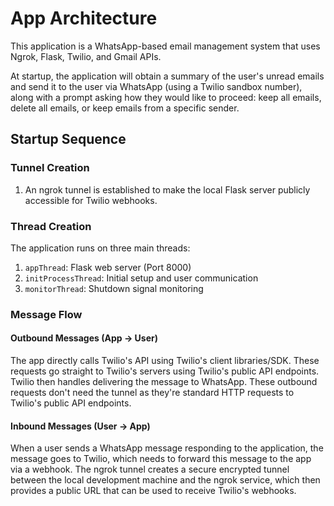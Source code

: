 # App Architecture

This application is a WhatsApp-based email management system that uses Ngrok, Flask, Twilio, and Gmail APIs. 

At startup, the application will obtain a summary of the user's unread emails and send it to the user via WhatsApp (using a Twilio sandbox number), along with a prompt asking how they would like to proceed: keep all emails, delete all emails, or keep emails from a specific sender.

## Startup Sequence
### Tunnel Creation
1. An ngrok tunnel is established to make the local Flask server publicly accessible for Twilio webhooks.

### Thread Creation
The application runs on three main threads:
1. `appThread`: Flask web server (Port 8000)
2. `initProcessThread`: Initial setup and user communication
3. `monitorThread`: Shutdown signal monitoring

### Message Flow

#### Outbound Messages (App → User)
The app directly calls Twilio's API using Twilio's client libraries/SDK. These requests go straight to Twilio's servers using Twilio's public API endpoints. Twilio then handles delivering the message to WhatsApp. These outbound requests don't need the tunnel as  they're standard HTTP requests to Twilio's public API endpoints.

#### Inbound Messages (User → App)
When a user sends a WhatsApp message responding to the application, the message goes to 
Twilio, which needs to forward this message to the app via a webhook. The ngrok tunnel creates a secure encrypted tunnel between the local development machine and the ngrok service, which then provides a public URL that can be used to receive Twilio's webhooks. 